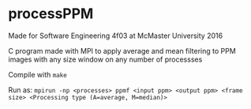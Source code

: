 # processPPM

Made for Software Engineering 4f03 at McMaster University 2016

C program made with MPI to apply average and mean filtering to PPM images with any size window on any number of processses

Compile with `make`

Run as: `mpirun -np <processes> ppmf <input ppm> <output ppm> <frame size> <Processing type (A=average, M=median)>`
